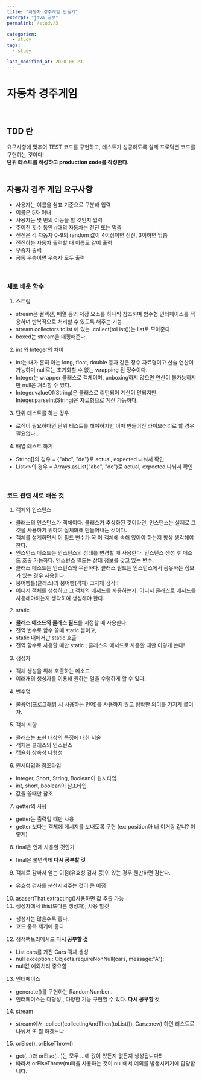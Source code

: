 ```yaml
---
title: "자동차 경주게임 만들기"
excerpt: "java 공부"
permalink: /study/3

categoriem:
  - study
tags:
  - study

last_modified_at: 2020-06-23
---
```


# 자동차 경주게임 

<br>

## TDD 란
요구사항에 맞추어 TEST 코드를 구현하고, 테스트가 성공하도록 실제 프로덕션 코드를구현하는 것이다!  
**단위 테스트를 작성하고 production code를 작성한다.**  
<br>

## 자동차 경주 게임 요구사항
- 사용자는 이름을 쉼표 기준으로 구분해 입력
- 이름은 5자 이내
- 사용자는 몇 번의 이동을 할 것인지 입력
- 주어진 횟수 동안 n대의 자동차는 전진 또는 멈춤
- 전진은 각 자동차 0-9의 random 값이 4이상이면 전진, 3이하면 멈춤
- 전진하는 자동차 출력할 때 이름도 같이 출력
- 우승자 출력
- 공동 우승이면 우승자 모두 출력
<br>

### 새로 배운 함수
1. 스트림
  - stream은 컬렉션, 배열 등의 저장 요소를 하나씩 참조하며 함수형 인터페이스를 적용하며 반복적으로 처리할 수 있도록 해주는 기능  
  - stream.collectors.tolist 에 있는 .collect(toList())는 list로 모아준다.  
  - boxed는 stream을 매핑해준다.  
2. int 와 Integer의 차이  
  - int는 내가 흔히 아는 long, float, double 등과 같은 정수 자료형이고 산술 연산이 가능하며 null로는 초기화할 수 없는 wrapping 된 정수이다.  
  - Integer는 wrapper 클래스로 객체이며, unboxing하지 않으면 연산이 불가능하지만 null은 처리할 수 있다.  
  - Integer.valueOf(String)은 클래스로 리턴되어 계산이 안되지만 Integer.parseInt(String)은 자료형으로 계산 가능하다.  
3. 단위 테스트를 하는 경우
  - 로직이 필요하다면 단위 테스트를 해야하지만 이미 만들어진 라이브러리로 할 경우 필요없다..  
4. 배열 테스트 하기
  - String[]의 경우 = {"abc", "de"}로 actual, expected 나눠서 확인  
  - List<>의 경우 = Arrays.asList("abc", "de")로 actual, expected 나눠서 확인  
<br>

### 코드 관련 새로 배운 것

1. 객체와 인스턴스  
  - 클래스의 인스턴스가 객체이다. 클래스가 추상화된 것이라면, 인스턴스는 실제로 그것을 사용하기 위하여 실체화해 만들어내는 것이다.  
  - 객체를 설계하면서 이 필드 변수가 꼭 이 객체에 속해 있어야 하는지 항상 생각해야한다.  
  - 인스턴스 메소드는 인스턴스의 상태를 변경할 때 사용한다. 인스턴스 생성 후 메소드 호출 가능하다. 인스턴스 필드는 상태 정보를 갖고 있는 변수.  
  - 클래스 메소드는 인스턴스와 무관하다. 클래스 필드는 인스턴스에서 공유하는 정보가 있는 경우 사용한다.  
  - 붕어빵틀(클래스)과 붕어빵(객체) 그자체 생각!!  
  - 어디서 객체를 생성하고 그 객체의 메서드를 사용하는지, 어디서 클래스로 메서드를 사용해야하는지 생각하여 생성해야 한다.  
2. static  
  - **클래스 메소드와 클래스 필드**를 지정할 때 사용한다.  
  - 전역 변수로 함수 쓸때 static 붙이고,  
  - static 내에서만 static 호출  
  - 전역 함수로 사용할 때만 static ; 클래스의 메서드로 사용할 때만 이렇게 쓴다!  
3. 생성자  
  - 객체 생성을 위해 호출하는 메소드  
  - 여러개의 생성자를 이용해 원하는 일을 수행하게 할 수 있다.  
4. 변수명  
  - 불용어(프로그래밍 시 사용하는 언어)를 사용하지 않고 정확한 의미를 가지게 붙이자.  
5. 객체 지향  
  - 클래스는 표현 대상의 특징에 대한 서술  
  - 객체는 클래스의 인스턴스  
  - 캡슐화 상속성 다형성  
6. 원시타입과 참조타입  
  - Integer, Short, String, Boolean이 원시타입  
  - int, short, boolean이 참조타입  
  - 값을 쓸때만 참조  
7. getter의 사용  
  - getter는 출력일 때만 사용  
  - getter 보다는 객체에 메시지를 보내도록 구현 (ex: position아 너 이거랑 같니? 이렇게)  
8. final은 언제 사용할 것인가  
  - final은 불변객체 **다시 공부할 것**  
9. 객체로 감싸서 얻는 이점(유효성 검사 등)이 있는 경우 웬만하면 감싼다.  
  - 유효성 검사를 분산시켜주는 것이 큰 이점  
10. asasertThat.extracting()사용하면 값 추출 가능  
11. 생성자에서 this(또다른 생성자); 사용 할것  
  - 생성자는 많을수록 좋다.  
  - 코드 중복 제거에 좋다.  
12. 정적팩토리메서드 **다시 공부할 것**  
  - List<Car> cars를 가진 Cars 객체 생성  
  - null exception : Objects.requireNonNull(cars, message:"A");  
  - null값 예외처리 중요함  
13. 인터페이스  
  - generate()를 구현하는 RandomNumber..  
  - 인터페이스는 다형성,, 다양한 기능 구현할 수 있다. **다시 공부할 것**  
14. stream  
  - stream에서 .collect(collectingAndThen(toList()), Cars::new) 하면 리스트로 나눠서 또 뭘 하겠느냐  
15. orElse(), orElseThrow()
  - get(...)과 orElse(...)는 모두 ...에 값이 있든지 없든지 생성됩니다!!
  - 따라서 orElseThrow(null)을 사용하는 것이 null에서 예외를 발생시키기에 합당합니다.
